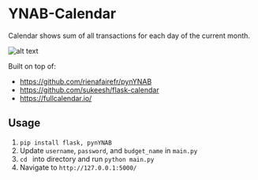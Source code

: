 # YNAB-Calendar

Calendar shows sum of all transactions for each day of the current month.


![alt text](https://github.com/danielforsyth/YNAB-Calendar/blob/master/screen_shot.png)



Built on top of:
  - https://github.com/rienafairefr/pynYNAB
  - https://github.com/sukeesh/flask-calendar
  - https://fullcalendar.io/
  
  
## Usage
1. `pip install flask, pynYNAB`
2. Update `username`, `password`, and `budget_name` in `main.py`
3. `cd ` into directory and run `python main.py`
4. Navigate to `http://127.0.0.1:5000/`
